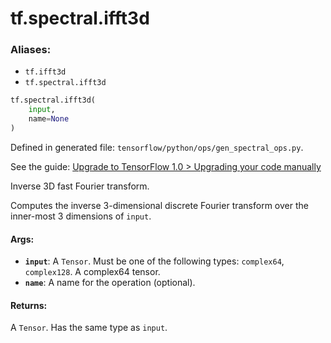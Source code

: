 <div itemscope itemtype="http://developers.google.com/ReferenceObject">
<meta itemprop="name" content="tf.spectral.ifft3d" />
<meta itemprop="path" content="Stable" />
</div>

# tf.spectral.ifft3d

### Aliases:

* `tf.ifft3d`
* `tf.spectral.ifft3d`

``` python
tf.spectral.ifft3d(
    input,
    name=None
)
```



Defined in generated file: `tensorflow/python/ops/gen_spectral_ops.py`.

See the guide: [Upgrade to TensorFlow 1.0 > Upgrading your code manually](../../../../api_guides/python/upgrade.md#Upgrading_your_code_manually)

Inverse 3D fast Fourier transform.

Computes the inverse 3-dimensional discrete Fourier transform over the
inner-most 3 dimensions of `input`.

#### Args:

* <b>`input`</b>: A `Tensor`. Must be one of the following types: `complex64`, `complex128`.
    A complex64 tensor.
* <b>`name`</b>: A name for the operation (optional).


#### Returns:

A `Tensor`. Has the same type as `input`.